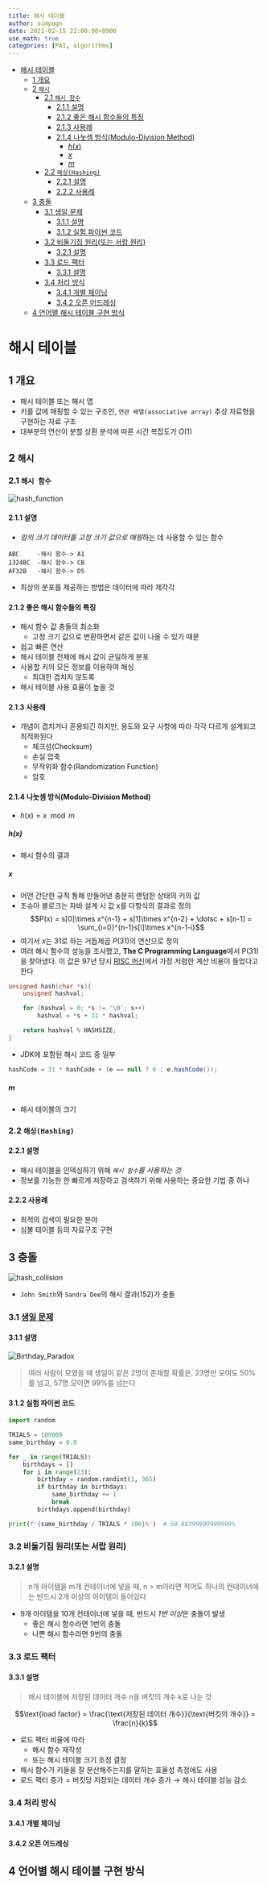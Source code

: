 ```yaml
---
title: 해시 테이블
author: aimpugn
date: 2021-02-15 22:00:00+0900
use_math: true
categories: [PAI, algorithms]
---
```


- [해시 테이블](#해시-테이블)
  - [1 개요](#1-개요)
  - [2 `해시`](#2-해시)
    - [2.1 `해시 함수`](#21-해시-함수)
      - [2.1.1 설명](#211-설명)
      - [2.1.2 좋은 해시 함수들의 특징](#212-좋은-해시-함수들의-특징)
      - [2.1.3 사용례](#213-사용례)
      - [2.1.4 나눗셈 방식(Modulo-Division Method)](#214-나눗셈-방식modulo-division-method)
        - [$h(x)$](#hx)
        - [$x$](#x)
        - [$m$](#m)
    - [2.2 `해싱(Hashing)`](#22-해싱hashing)
      - [2.2.1 설명](#221-설명)
      - [2.2.2 사용례](#222-사용례)
  - [3 충돌](#3-충돌)
    - [3.1 생일 문제](#31-생일-문제)
      - [3.1.1 설명](#311-설명)
      - [3.1.2 실험 파이썬 코드](#312-실험-파이썬-코드)
    - [3.2 비둘기집 원리(또는 서랍 원리)](#32-비둘기집-원리또는-서랍-원리)
      - [3.2.1 설명](#321-설명)
    - [3.3 로드 팩터](#33-로드-팩터)
      - [3.3.1 설명](#331-설명)
    - [3.4 처리 방식](#34-처리-방식)
      - [3.4.1 개별 체이닝](#341-개별-체이닝)
      - [3.4.2 오픈 어드레싱](#342-오픈-어드레싱)
  - [4 언어별 해시 테이블 구현 방식](#4-언어별-해시-테이블-구현-방식)

# 해시 테이블

## 1 개요

- 해시 테이블 또는 해시 맵
- 키를 값에 매핑할 수 있는 구조인, `연관 배열(associative array)` 추상 자료형을 구현하는 자료 구조
- 대부분의 연산이 분할 상환 분석에 따른 시간 복잡도가 $O(1)$

## 2 `해시`

### 2.1 `해시 함수`

![hash_function](../assets/images/../../../assets/images/pai/ch11/hash_function.png)

#### 2.1.1 설명

- *임의 크기 데이터를 고정 크기 값으로 매핑*하는 데 사용할 수 있는 함수

```
ABC     -해시 함수-> A1
1324BC  -해시 함수-> CB
AF32B   -해시 함수-> D5
```

- 최상의 분포를 제공하는 방법은 데이터에 따라 제각각

#### 2.1.2 좋은 해시 함수들의 특징

- 해시 함수 값 충돌의 최소화
  - 고정 크기 값으로 변환하면서 같은 값이 나올 수 있기 때문
- 쉽고 빠른 연산
- 해시 테이블 전체에 해시 값이 균일하게 분포
- 사용할 키의 모든 정보를 이용하여 해싱
  - 최대한 겹치지 않도록
- 해시 테이블 사용 효율이 높을 것

#### 2.1.3 사용례

- 개념이 겹치거나 혼용되긴 하지만, 용도와 요구 사항에 따라 각각 다르게 설계되고 최적화된다
  - 체크섬(Checksum)
  - 손실 압축
  - 무작위화 함수(Randomization Function)
  - 암호

#### 2.1.4 나눗셈 방식(Modulo-Division Method)

- $h(x) = x \mod m$

##### $h(x)$

- 해시 함수의 결과

##### $x$

- 어떤 간단한 규칙 통해 만들어낸 충분히 랜덤한 상태의 키의 값
- 조슈아 블로크는 자바 설계 시 값 x를 다항식의 결과로 정의
$$P(x) = s[0]\times x^{n-1} + s[1]\times x^{n-2} + \dotsc + s[n-1] = \sum_{i=0}^{n-1}s[i]\times x^{n-1-i}$$
- 여기서 $x$는 31로 하는 거듭제곱 $P(31)$의 연산으로 정의
- 여러 해시 함수의 성능을 조사했고, **The C Programming Language**에서 P(31)을 찾아냈다. 이 값은 97년 당시 [RISC 머신](https://en.wikipedia.org/wiki/Reduced_instruction_set_computer)에서 가장 저렴한 계산 비용이 들었다고 한다

```c
unsigned hash(char *s){
    unsigned hashval;

    for (hashval = 0; *s != '\0'; s++)
        hashval = *s + 31 * hashval;

    return hashval % HASHSIZE;
}
```

- JDK에 포함된 해시 코드 중 일부

```java
hashCode = 31 * hashCode + (e == null ? 0 : e.hashCode());
```

##### $m$

- 해시 테이블의 크기

### 2.2 `해싱(Hashing)`

#### 2.2.1 설명

- 해시 테이블을 인덱싱하기 위해 *`해시 함수`를 사용하는 것*
- 정보를 가능한 한 빠르게 저장하고 검색하기 위해 사용하는 중요한 기법 중 하나

#### 2.2.2 사용례

- 최적의 검색이 필요한 분야
- 심볼 테이블 등의 자료구조 구현

## 3 충돌

![hash_collision](../assets/images/../../../assets/images/pai/ch11/hash_collision.png)

- `John Smith`와 `Sandra Dee`의 해시 결과(152)가 충돌

### 3.1 [생일 문제](https://ko.wikipedia.org/wiki/%EC%83%9D%EC%9D%BC_%EB%AC%B8%EC%A0%9C)

#### 3.1.1 설명

![Birthday_Paradox](../assets/images/../../../assets/images/pai/ch11/Birthday_Paradox.png)

> 여러 사람이 모였을 때 생일이 같은 2명이 존재할 확률은, 23명만 모여도 50%를 넘고, 57명 모이면 99%를 넘는다

#### 3.1.2 실험 파이썬 코드

```python
import random

TRIALS = 100000
same_birthday = 0.0

for _ in range(TRIALS):
    birthdays = []
    for i in range(23):
        birthday = random.randint(1, 365)
        if birthday in birthdays:
            same_birthday += 1
            break
        birthdays.append(birthday)

print(f'{same_birthday / TRIALS * 100}%')  # 50.88399999999999%
```

### 3.2 비둘기집 원리(또는 서랍 원리)

#### 3.2.1 설명

> n개 아이템을 m개 컨테이너에 넣을 때, n > m이라면 적어도 하나의 컨테이너에는 반드시 2개 이상의 아이템이 들어있다

- 9개 아이템을 10개 컨테이너에 넣을 때, 반드시 *1번 이상*은 충돌이 발생
  - 좋은 해시 함수라면 1번의 충돌
  - 나쁜 해시 함수라면 9번의 충돌

### 3.3 로드 팩터

#### 3.3.1 설명

> 해시 테이블에 저장된 데이터 개수 n을 버킷의 개수 k로 나눈 것

$$\text{load factor} = \frac{\text{저장된 데이터 개수}}{\text{버킷의 개수}} = \frac{n}{k}$$

- 로드 팩터 비율에 따라
  - 해시 함수 재작성
  - 또는 해시 테이블 크기 조정 결정
- 해시 함수가 키들을 잘 분산해주는지를 말하는 효율성 측정에도 사용
- $\text{로드 팩터 증가} = \text{버킷당 저장되는 데이터 개수 증가} \to \text{해시 테이블 성능 감소}$

### 3.4 처리 방식

#### 3.4.1 개별 체이닝

#### 3.4.2 오픈 어드레싱

## 4 언어별 해시 테이블 구현 방식
